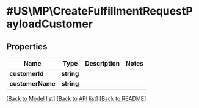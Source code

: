 # #US\MP\CreateFulfillmentRequestPayloadCustomer

## Properties

Name | Type | Description | Notes
------------ | ------------- | ------------- | -------------
**customerId** | **string** |  |
**customerName** | **string** |  |


[[Back to Model list]](../) [[Back to API list]](../../Api/US/MP) [[Back to README]](../../README.md)
